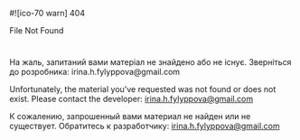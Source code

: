 
#![ico-70 warn] 404

File Not Found

<h1 style="text-align: center"></h1>
На жаль, запитаний вами матеріал не знайдено або не існує.
Зверніться до розробника: irina.h.fylyppova@gmail.com

Unfortunately, the material you've requested was not found or does not exist.
Please contact the developer: irina.h.fylyppova@gmail.com

К сожалению, запрошенный вами материал не найден или не существует.
Обратитесь к разработчику: irina.h.fylyppova@gmail.com
